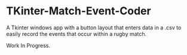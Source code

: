 # TKinter-Match-Event-Coder
A Tkinter windows app with a button layout that enters data in a .csv to easily record the events that occur within a rugby match. 

Work In Progress.
